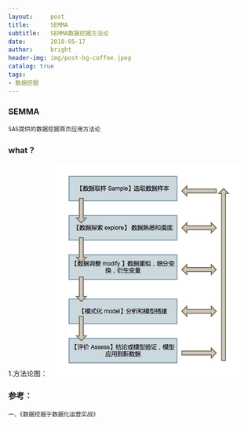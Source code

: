 ```yaml
---
layout:     post
title:      SEMMA
subtitle:   SEMMA数据挖掘方法论
date:       2018-05-17
author:     bright
header-img: img/post-bg-coffee.jpeg
catalog: true
tags:
- 数据挖掘
---
```


### SEMMA

```
SAS提供的数据挖掘首页应用方法论
```


### what？

1.方法论图：
![](https://raw.githubusercontent.com/brightyuan/brightyuan.github.io/master/img/semma.png)




### 参考：

```
一、《数据挖掘于数据化运营实战》
```
